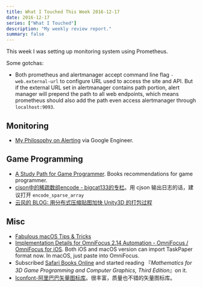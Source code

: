 ```yaml
---
title: What I Touched This Week 2016-12-17
date: 2016-12-17
series: ["What I Touched"]
description: "My weekly review report."
summary: false
---
```


This week I was setting up monitoring system using Prometheus.

Some gotchas:

- Both prometheus and alertmanager accept command line flag `-web.external-url` to configure URL used to access the site and API. But if the external URL set in alertmanager contains path portion, alert manager will prepend the path to all web endpoints, which means prometheus should also add the path even access alertmanager through `localhost:9093`.

<!--more-->

## Monitoring

- [My Philosophy on Alerting][1] via Google Engineer.

## Game Programming

- [A Study Path for Game Programmer][2]. Books recommendations for game programmer.
- [cjson中的稀疏数组encode - bigcat133的专栏][3]。用 cjson 输出日志的话，建议打开 `encode_sparse_array`
 - [云风的 BLOG: 用分布式压缩贴图加快 Unity3D 的打包过程][4]

## Misc

- [Fabulous macOS Tips & Tricks][5]
- [Implementation Details for OmniFocus 2.14 Automation - OmniFocus / OmniFocus for iOS][6]. Both iOS and macOS version can import TaskPaper format now. In macOS, just paste into OmniFocus.
- Subscribed [Safari Books Online][7] and started reading 『_Mathematics for 3D Game Programming and Computer Graphics, Third Edition_』on it.
- [Iconfont-阿里巴巴矢量图标库][8]。很丰富，质量也不错的矢量图标库。

[1]:    https://docs.google.com/document/d/199PqyG3UsyXlwieHaqbGiWVa8eMWi8zzAn0YfcApr8Q/edit
[2]:    https://github.com/miloyip/game-programmer
[3]:    http://blog.csdn.net/bigcat133/article/details/46374357
[4]:    http://blog.codingnow.com/2016/12/unity3d_remote_pvrtextool.html
[5]:    https://blog.sindresorhus.com/macos-tips-tricks-13046cf377f8#.q1sqp8ig7
[6]:    https://discourse.omnigroup.com/t/implementation-details-for-omnifocus-2-14-automation/24179
[7]:    https://www.safaribooksonline.com
[8]:    http://www.iconfont.cn/plus
